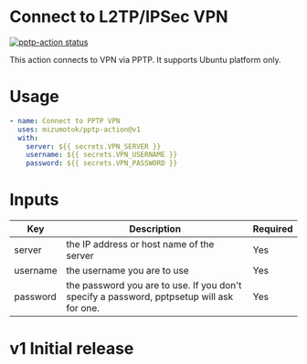 # Connect to L2TP/IPSec VPN
<p>
  <a href="https://github.com/mizumotok/pptp-action/actions"><img alt="pptp-action status" src="https://github.com/mizumotok/pptp-action/workflows/build-test/badge.svg"></a>
</p>

This action connects to VPN via PPTP. It supports Ubuntu platform only.

# Usage
```yaml
- name: Connect to PPTP VPN
  uses: mizumotok/pptp-action@v1
  with:
    server: ${{ secrets.VPN_SERVER }}
    username: ${{ secrets.VPN_USERNAME }}
    password: ${{ secrets.VPN_PASSWORD }}
```

# Inputs
|Key|Description|Required|
|-|-|-|
|server|the IP address or host name of the server|Yes|
|username|the username you are to use|Yes|
|password|the password you are to use. If you don't specify a password, pptpsetup will ask for one.|Yes|

# v1 Initial release